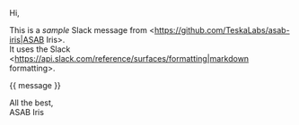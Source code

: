 Hi,

This is a *sample* Slack message from <https://github.com/TeskaLabs/asab-iris|ASAB Iris>.  
It uses the Slack <https://api.slack.com/reference/surfaces/formatting|markdown formatting>.

{{ message }}

All the best,  
ASAB Iris
